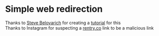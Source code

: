 # Simple web redirection
Thanks to [Steve Belovarich](https://dev.to/steveblue) for creating a [tutorial](https://dev.to/steveblue/setup-a-redirect-on-github-pages-1ok7) for this  
Thanks to Instagram for suspecting a [rentry.co](https://rentry.co) link to be a malicious link
